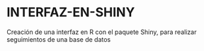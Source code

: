 # INTERFAZ-EN-SHINY
Creación de una interfaz en R con el paquete Shiny, para realizar seguimientos de una base de datos
